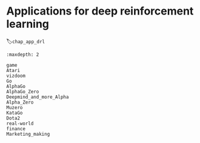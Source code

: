 

<!--
 * @version:
 * @Author:  StevenJokess（蔡舒起） https://github.com/StevenJokess
 * @Date: 2023-03-29 20:43:11
 * @LastEditors:  StevenJokess（蔡舒起） https://github.com/StevenJokess
 * @LastEditTime: 2023-04-10 01:12:49
 * @Description:
 * @Help me: 如有帮助，请赞助，失业3年了。![支付宝收款码](https://github.com/StevenJokess/d2rl/blob/master/img/%E6%94%B6.jpg)
 * @TODO::
 * @Reference:
-->

# Applications for deep reinforcement learning
:label:`chap_app_drl`

```toc
:maxdepth: 2

game
Atari
vizdoom
Go
AlphaGo
AlphaGo_Zero
Deepmind_and_more_Alpha
Alpha_Zero
Muzero
KataGo
Dota2
real-world
finance
Marketing_making


```

